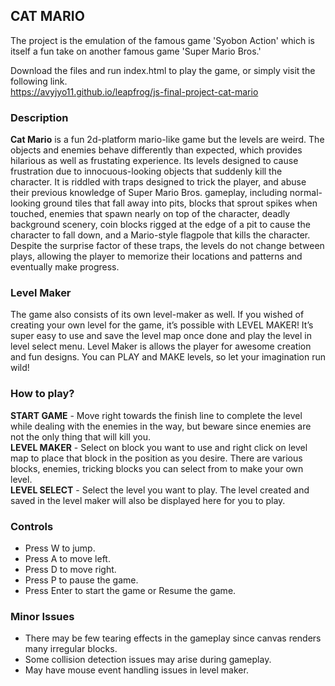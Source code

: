 ## CAT MARIO

The project is the emulation of the famous game 'Syobon Action' which is itself a fun take on another famous game 'Super Mario Bros.'

Download the files and run index.html to play the game, or simply visit the following link. <br>
https://avyjyo11.github.io/leapfrog/js-final-project-cat-mario

### Description

<strong>Cat Mario</strong> is a fun 2d-platform mario-like game but the levels are weird. The objects and enemies behave differently than expected, which provides hilarious as well as frustating experience. Its levels designed to cause frustration due to innocuous-looking objects that suddenly kill the character. It is riddled with traps designed to trick the player, and abuse their previous knowledge of Super Mario Bros. gameplay, including normal-looking ground tiles that fall away into pits, blocks that sprout spikes when touched, enemies that spawn nearly on top of the character, deadly background scenery, coin blocks rigged at the edge of a pit to cause the character to fall down, and a Mario-style flagpole that kills the character. Despite the surprise factor of these traps, the levels do not change between plays, allowing the player to memorize their locations and patterns and eventually make progress.

### Level Maker

The game also consists of its own level-maker as well. If you wished of creating your own level for the game, it’s possible with LEVEL MAKER! It’s super easy to use and save the level map once done and play the level in level select menu. Level Maker is allows the player for awesome creation and fun designs. You can PLAY and MAKE levels, so let your imagination run wild!

### How to play?

<strong>START GAME</strong> - Move right towards the finish line to complete the level while dealing with the enemies in the way, but beware since enemies are not the only thing that will kill you. <br>
<strong>LEVEL MAKER</strong> - Select on block you want to use and right click on level map to place that block in the position as you desire. There are various blocks, enemies, tricking blocks you can select from to make your own level. <br>
<strong>LEVEL SELECT</strong> - Select the level you want to play. The level created and saved in the level maker will also be displayed here for you to play.

### Controls

<ul>
  <li>Press W to jump.</li>
  <li>Press A to move left.</li>
  <li>Press D to move right.</li>
  <li>Press P to pause the game.</li>
  <li>Press Enter to start the game or Resume the game.</li>
</ul>

### Minor Issues

<ul>
  <li>There may be few tearing effects in the gameplay since canvas renders many irregular blocks.</li>
  <li>Some collision detection issues may arise during gameplay.</li>
  <li>May have mouse event handling issues in level maker.</li>
</ul>

